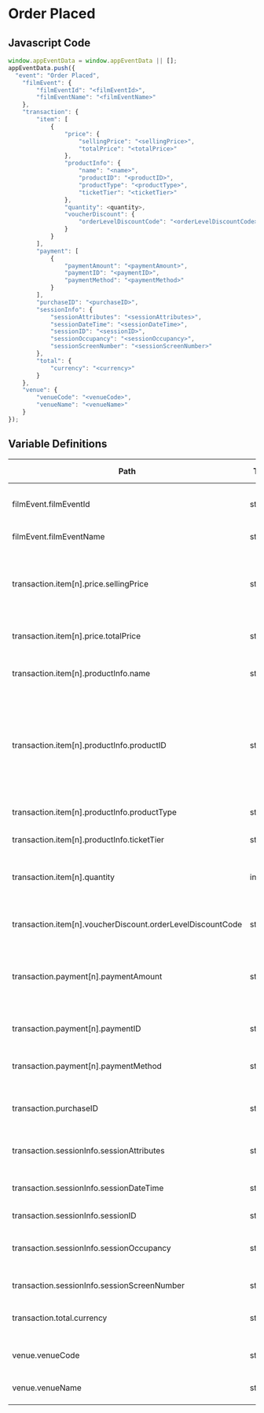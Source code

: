 # Order Placed

### 

## Javascript Code
```js
window.appEventData = window.appEventData || [];
appEventData.push({
  "event": "Order Placed",
    "filmEvent": {
        "filmEventId": "<filmEventId>",
        "filmEventName": "<filmEventName>"
    },
    "transaction": {
        "item": [
            {
                "price": {
                    "sellingPrice": "<sellingPrice>",
                    "totalPrice": "<totalPrice>"
                },
                "productInfo": {
                    "name": "<name>",
                    "productID": "<productID>",
                    "productType": "<productType>",
                    "ticketTier": "<ticketTier>"
                },
                "quantity": <quantity>,
                "voucherDiscount": {
                    "orderLevelDiscountCode": "<orderLevelDiscountCode>"
                }
            }
        ],
        "payment": [
            {
                "paymentAmount": "<paymentAmount>",
                "paymentID": "<paymentID>",
                "paymentMethod": "<paymentMethod>"
            }
        ],
        "purchaseID": "<purchaseID>",
        "sessionInfo": {
            "sessionAttributes": "<sessionAttributes>",
            "sessionDateTime": "<sessionDateTime>",
            "sessionID": "<sessionID>",
            "sessionOccupancy": "<sessionOccupancy>",
            "sessionScreenNumber": "<sessionScreenNumber>"
        },
        "total": {
            "currency": "<currency>"
        }
    },
    "venue": {
        "venueCode": "<venueCode>",
        "venueName": "<venueName>"
    }
});
```

## Variable Definitions

|Path|Type|Description|Example|Pattern|Min Length|Max Length|Minimum|Maximum|Multiple Of|
| --- | --- | --- | --- | --- | --- | --- | --- | --- | --- |
|filmEvent.filmEventId|string|The ID of the film or event \(can identify films across all languages\)||||||||
|filmEvent.filmEventName|string|The name of the film or event||||||||
|transaction.item[n].price.sellingPrice|string|String representation of the price paid after coupons or discounts. Positive. Up to two decimal places for cents. No currency symbol.|200, 29.99, 50, 0|^[0-9]*(\.[0-9]{1,2})?$||||||
|transaction.item[n].price.totalPrice|string|The total price of the product \(selling price \* quantity\)||||||||
|transaction.item[n].productInfo.name|string|Name of the product or offering.  Should be unique and 1:1 with productID|Oceana, Corsica, Flame Tech, Air Jordan 88|||||||
|transaction.item[n].productInfo.productID|string|Unique Identifier of a product or offering.  Must match the format of back-end systems if used as a key for import of product meta data. Most often, one level above SKU for products with SKU variants. |155, 65588, 987764448|||||||
|transaction.item[n].productInfo.productType|string|The type of product; tickets, concessions etc||||||||
|transaction.item[n].productInfo.ticketTier|string|Ticket tier; standard, premium etc||||||||
|transaction.item[n].quantity|integer|Integer number of products being acted upon \(added to a cart, removed from wishlist, purchased, reserved\)|1, 2, 3, 4, 5||||1|||
|transaction.item[n].voucherDiscount.orderLevelDiscountCode|string|Order Level Discount code applied at the item level of a transaction. |FRIENDSANDFAMILY20, EASTER10|||||||
|transaction.payment[n].paymentAmount|string|String representation of the payment amount. Positive. Up to two decimal places for cents. No currency symbol.|200, 29.99, 50, 0|^[0-9]*(\.[0-9]{1,2})?$||||||
|transaction.payment[n].paymentID|string|Unique identifier of a payment.  Typically an integration key from a back-end system.|ZPH-87698-098|||||||
|transaction.payment[n].paymentMethod|string|Describes the method of payment for a transaction. |Credit Card, PayPal, Mastercard, Visa, Amex, Discover|||||||
|transaction.purchaseID|string|Unique identifier of the purchase. Max Length 20. Used as Unique ID of the purchase or deduplication.|ABC-132456789, DEF-132456789, 0987654567|^[a-zA-Z0-9]{6,20}$|6|20||||
|transaction.sessionInfo.sessionAttributes|string|The attributes of the session; over18s\/imax\/subtitled||||||||
|transaction.sessionInfo.sessionDateTime|string|The date and time of the session. In standard ISO date time format||||||||
|transaction.sessionInfo.sessionID|string|The ID of the session||||||||
|transaction.sessionInfo.sessionOccupancy|string|The percentage of seats currently booked for the session; less than or equal to 1\/4 \| 0.16||||||||
|transaction.sessionInfo.sessionScreenNumber|string|The screen number of the booking||||||||
|transaction.total.currency|string|Currency of the transaction. ISO 4217 \(3 character alpha\), uppercase |USD, CAD, GBP, CHF|^[A-Z]{3}$|3|3||||
|venue.venueCode|string|The code of the currently selected venue||||||||
|venue.venueName|string|The name of the currently selected venue||||||||




